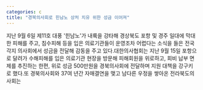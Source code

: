```yaml
---
categories: c
title: "경북의사회로 힌남노 상처 치유 위한 성금 이어져"
---
```

지난 9월 6일 제11호 대풍 &#39;힌남노&#39;가 내륙을 강타해 경상북도 포항 및 경주 일대에 막대한 피해를 주고, 침수피해 등을 입은 의료기관들이 운영조차 어렵다는 소식을 들은 전국 각지 의사회에서 성금을 전달해 감동을 주고 있다.대한의사협회는 지난 9월 15일 포항으로 달려가 수해피해를 입은 의료기관 현장을 방문해 피해회원을 위로하고, 회비 납부 면제를 추진하는 한편, 위로 성금 500만원을 경북의사회에 전달하며 지원 대책을 강구키로 했다.또 경북의사회와 37여 년간 자매결연을 맺고 남다른 우정을 쌓아온 전라북도의사회는